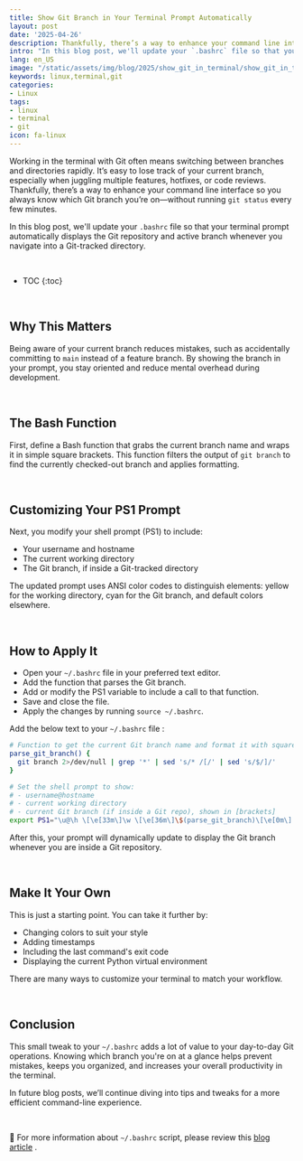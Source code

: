 ```yaml
---
title: Show Git Branch in Your Terminal Prompt Automatically
layout: post
date: '2025-04-26'
description: Thankfully, there’s a way to enhance your command line interface so you always know which Git branch you’re on—without running `git status` every few minutes.
intro: "In this blog post, we'll update your `.bashrc` file so that your terminal prompt automatically displays the Git repository and active branch." 
lang: en_US
image: "/static/assets/img/blog/2025/show_git_in_terminal/show_git_in_terminal.jpg"
keywords: linux,terminal,git
categories:
- Linux
tags:
- linux
- terminal
- git
icon: fa-linux
---
```


Working in the terminal with Git often means switching between branches and directories rapidly. It’s easy to lose track of your current branch, especially when juggling multiple features, hotfixes, or code reviews. Thankfully, there’s a way to enhance your command line interface so you always know which Git branch you’re on—without running `git status` every few minutes.

In this blog post, we'll update your `.bashrc` file so that your terminal prompt automatically displays the Git repository and active branch whenever you navigate into a Git-tracked directory.

<br>

* TOC 
{:toc}

<br>

## Why This Matters

Being aware of your current branch reduces mistakes, such as accidentally committing to `main` instead of a feature branch. By showing the branch in your prompt, you stay oriented and reduce mental overhead during development.

<br>

## The Bash Function

First, define a Bash function that grabs the current branch name and wraps it in simple square brackets. This function filters the output of `git branch` to find the currently checked-out branch and applies formatting.

<br>

## Customizing Your PS1 Prompt

Next, you modify your shell prompt (PS1) to include:
- Your username and hostname
- The current working directory
- The Git branch, if inside a Git-tracked directory

The updated prompt uses ANSI color codes to distinguish elements: yellow for the working directory, cyan for the Git branch, and default colors elsewhere.

<br>

## How to Apply It

- Open your `~/.bashrc` file in your preferred text editor.
- Add the function that parses the Git branch.
- Add or modify the PS1 variable to include a call to that function.
- Save and close the file.
- Apply the changes by running `source ~/.bashrc`.

Add the below text to your `~/.bashrc` file : 
```bash
# Function to get the current Git branch name and format it with square brackets
parse_git_branch() {
  git branch 2>/dev/null | grep '*' | sed 's/* /[/' | sed 's/$/]/'
}

# Set the shell prompt to show:
# - username@hostname
# - current working directory
# - current Git branch (if inside a Git repo), shown in [brackets]
export PS1="\u@\h \[\e[33m\]\w \[\e[36m\]\$(parse_git_branch)\[\e[0m\] \$ "
```

After this, your prompt will dynamically update to display the Git branch whenever you are inside a Git repository.

<br>

## Make It Your Own

This is just a starting point. You can take it further by:
- Changing colors to suit your style
- Adding timestamps
- Including the last command's exit code
- Displaying the current Python virtual environment

There are many ways to customize your terminal to match your workflow.

<br>

## Conclusion

This small tweak to your `~/.bashrc` adds a lot of value to your day-to-day Git operations. Knowing which branch you're on at a glance helps prevent mistakes, keeps you organized, and increases your overall productivity in the terminal.

In future blog posts, we’ll continue diving into tips and tweaks for a more efficient command-line experience.

<br>

📝 For more information about `~/.bashrc` script, please review this [blog article](https://ultahost.com/knowledge-base/bashrc-file-in-linux/) .